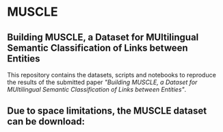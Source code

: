 # MUSCLE
## Building MUSCLE, a Dataset for MUltilingual Semantic Classification of Links between Entities
This repository contains the datasets, scripts and notebooks to reproduce the results of the submitted paper *"Building MUSCLE, a Dataset for MUltilingual Semantic Classification of Links between Entities"*.

Due to space limitations, the MUSCLE dataset can be download:
- 
